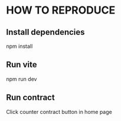 # HOW TO REPRODUCE

## Install dependencies

npm install

## Run vite

npm run dev

## Run contract

Click counter contract button in home page